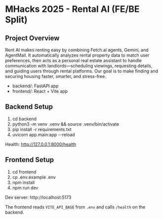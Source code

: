 # MHacks 2025 - Rental AI (FE/BE Split)

## Project Overview
Rent AI makes renting easy by combining Fetch.ai agents, Gemini, and AgentMail. It automatically analyzes rental property data to match user preferences, then acts as a personal real estate assistant to handle communication with landlords—scheduling viewings, requesting details, and guiding users through rental platforms. Our goal is to make finding and securing housing faster, smarter, and stress-free.
- backend/: FastAPI app
- frontend/: React + Vite app

## Backend Setup
1. cd backend
2. python3 -m venv .venv && source .venv/bin/activate
3. pip install -r requirements.txt
4. uvicorn app.main:app --reload

Health: http://127.0.0.1:8000/health

## Frontend Setup
1. cd frontend
2. cp .env.example .env
3. npm install
4. npm run dev

Dev server: http://localhost:5173

The frontend reads `VITE_API_BASE` from `.env` and calls `/health` on the backend.
